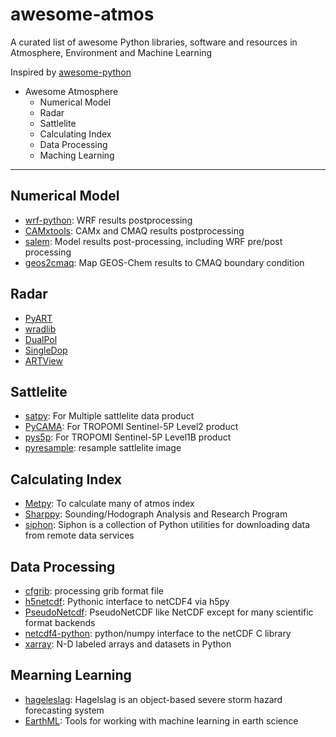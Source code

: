 # awesome-atmos
A curated list of awesome Python libraries, software and resources in Atmosphere, Environment and Machine Learning

Inspired by [awesome-python](https://github.com/vinta/awesome-python)

* Awesome Atmosphere
  * Numerical Model
  * Radar
  * Sattlelite
  * Calculating Index  
  * Data Processing
  * Maching Learning

---

## Numerical Model
  * [wrf-python](https://wrf-python.readthedocs.io/en/latest/): WRF results postprocessing
  * [CAMxtools](https://github.com/jaegunjung/CAMxtools): CAMx and CMAQ results postprocessing
  * [salem](https://salem.readthedocs.io/en/latest/): Model results post-processing, including WRF pre/post processing
  * [geos2cmaq](https://github.com/barronh/geos2cmaq): Map GEOS-Chem results to CMAQ boundary condition

## Radar
  * [PyART](https://github.com/ARM-DOE/pyart)
  * [wradlib](https://wradlib.org/)
  * [DualPol](https://github.com/nasa/DualPol)
  * [SingleDop](https://github.com/nasa/DualPol)
  * [ARTView](https://github.com/nguy/artview)

## Sattlelite
  * [satpy](https://github.com/pytroll/satpy): For Multiple sattlelite data product
  * [PyCAMA](https://dev.knmi.nl/projects/pycama): For TROPOMI Sentinel-5P Level2 product
  * [pys5p](https://github.com/rmvanhees/pys5p): For TROPOMI Sentinel-5P Level1B product
  * [pyresample](https://pyresample.readthedocs.io/en/latest/): resample sattlelite image

## Calculating Index
  * [Metpy](https://unidata.github.io/MetPy/latest/index.html): To calculate many of atmos index
  * [Sharppy](https://github.com/sharppy/SHARPpy): Sounding/Hodograph Analysis and Research Program
  * [siphon](https://unidata.github.io/siphon/latest/index.html): Siphon is a collection of Python utilities for downloading data from remote data services
  
## Data Processing
  * [cfgrib](https://github.com/ecmwf/cfgrib): processing grib format file
  * [h5netcdf](https://github.com/shoyer/h5netcdf): Pythonic interface to netCDF4 via h5py
  * [PseudoNetcdf](https://github.com/barronh/pseudonetcdf): PseudoNetCDF like NetCDF except for many scientific format backends
  * [netcdf4-python](https://github.com/Unidata/netcdf4-python): python/numpy interface to the netCDF C library
  * [xarray](http://xarray.pydata.org/en/stable/): N-D labeled arrays and datasets in Python
 
## Mearning Learning
  * [hageleslag](https://github.com/djgagne/hagelslag): Hagelslag is an object-based severe storm hazard forecasting system
  * [EarthML](https://github.com/pyviz-topics/EarthML): Tools for working with machine learning in earth science

